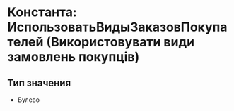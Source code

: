 ﻿# Константа: ИспользоватьВидыЗаказовПокупателей (Використовувати види замовлень покупців)

## Тип значения

- Булево

